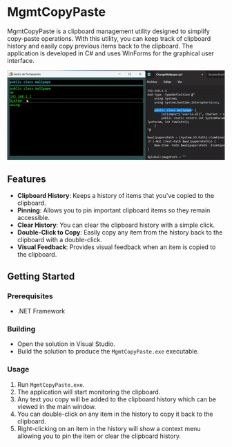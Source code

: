 # MgmtCopyPaste

MgmtCopyPaste is a clipboard management utility designed to simplify copy-paste operations. With this utility, you can keep track of clipboard history and easily copy previous items back to the clipboard. The application is developed in C# and uses WinForms for the graphical user interface.

![GIF](IMG/GIF.gif)

## Features

- **Clipboard History**: Keeps a history of items that you've copied to the clipboard.
- **Pinning**: Allows you to pin important clipboard items so they remain accessible.
- **Clear History**: You can clear the clipboard history with a simple click.
- **Double-Click to Copy**: Easily copy any item from the history back to the clipboard with a double-click.
- **Visual Feedback**: Provides visual feedback when an item is copied to the clipboard.

## Getting Started

### Prerequisites

- .NET Framework

### Building

- Open the solution in Visual Studio.
- Build the solution to produce the `MgmtCopyPaste.exe` executable.

### Usage

1. Run `MgmtCopyPaste.exe`.
2. The application will start monitoring the clipboard.
3. Any text you copy will be added to the clipboard history which can be viewed in the main window.
4. You can double-click on any item in the history to copy it back to the clipboard.
5. Right-clicking on an item in the history will show a context menu allowing you to pin the item or clear the clipboard history.




